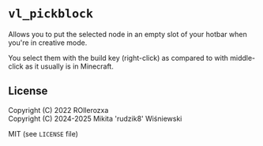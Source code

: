 # `vl_pickblock`

Allows you to put the selected node in an empty slot of your hotbar when you're in creative mode.

You select them with the build key (right-click) as compared to with middle-click as it usually is in Minecraft.


## License

Copyright (C) 2022 ROllerozxa\
Copyright (C) 2024-2025 Mikita 'rudzik8' Wiśniewski

MIT (see `LICENSE` file)
